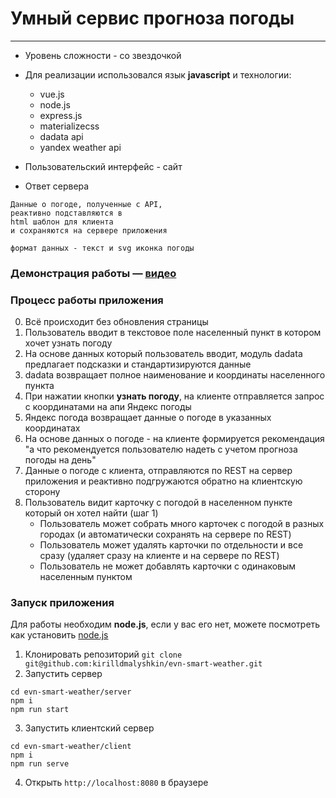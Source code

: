 # Умный сервис прогноза погоды
---
* Уровень сложности - со звездочкой

* Для реализации использовался язык **javascript** и технологии: 
  * vue.js
  * node.js
  * express.js
  * materializecss
  * dadata api
  * yandex weather api

* Пользовательский интерфейс - сайт
* Ответ сервера 
```
Данные о погоде, полученные с API, 
реактивно подставляются в 
html шаблон для клиента 
и сохраняются на сервере приложения

формат данных - текст и svg иконка погоды
```
### Демонстрация работы — [видео](https://youtu.be/hyFn72XK5qk)

###  Процесс работы приложения 
 0. Всё происходит без обновления страницы
 1. Пользователь вводит в текстовое поле населенный пункт в котором хочет узнать погоду
 2. На основе данных который пользователь вводит, модуль dadata предлагает подсказки и стандартизируются данные
 3. dadata возвращает полное наименование и координаты населенного пункта
 4. При нажатии кнопки **узнать погоду**, на клиенте отправляется запрос с координатами на апи Яндекс погоды
 5. Яндекс погода возвращает данные о погоде в указанных координатах
 6. На основе данных о погоде - на клиенте формируется рекомендация "а что рекомендуется пользователю надеть с учетом прогноза погоды на день"
 7. Данные о погоде с клиента, отправляются по REST на сервер приложения и реактивно подгружаются обратно на клиентскую сторону
 8. Пользователь видит карточку с погодой в населенном пункте который он хотел найти (шаг 1)
    + Пользователь может собрать много карточек с погодой в разных городах (и автоматически сохранять на сервере по REST)
    + Пользователь может удалять карточки по отдельности и все сразу (удаляет сразу на клиенте и на сервере по REST) 
    + Пользователь не может добавлять карточки с одинаковым населенным пунктом


### Запуск приложения 

 Для работы необходим **node.js**, если у вас его нет, можете посмотреть как установить [node.js](https://nodejs.org/en/download/package-manager/)

  1. Клонировать репозиторий ```git clone git@github.com:kirilldmalyshkin/evn-smart-weather.git```
  2. Запустить сервер
```
cd evn-smart-weather/server
npm i
npm run start
```
  3. Запустить клиентский сервер
```
cd evn-smart-weather/client
npm i
npm run serve 
```
  4. Открыть ```http://localhost:8080``` в браузере
